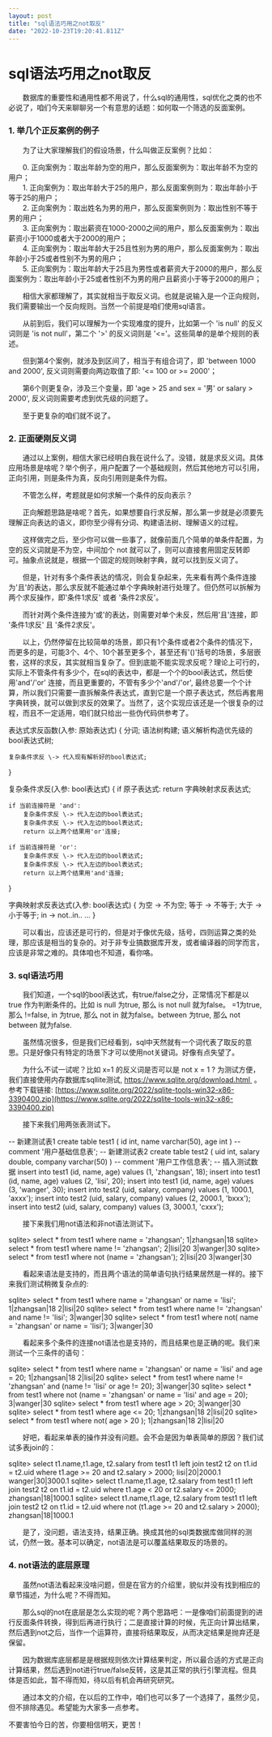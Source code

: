 ```yaml
---
layout: post
title: "sql语法巧用之not取反"
date: "2022-10-23T19:20:41.811Z"
---
```

sql语法巧用之not取反
=============

　　数据库的重要性和通用性都不用说了，什么sql的通用性，sql优化之类的也不必说了，咱们今天来聊聊另一个有意思的话题：如何取一个筛选的反面案例。

### 1\. 举几个正反案例的例子

　　为了让大家理解我们的假设场景，什么叫做正反案例？比如：

　　0. 正向案例为：取出年龄为空的用户，那么反面案例为：取出年龄不为空的用户；  
　　1. 正向案例为：取出年龄大于25的用户，那么反面案例则为：取出年龄小于等于25的用户；  
　　2. 正向案例为：取出姓名为男的用户，那么反面案例则为：取出性别不等于男的用户；  
　　3. 正向案例为：取出薪资在1000-2000之间的用户，那么反面案例为：取出薪资小于1000或者大于2000的用户；  
　　4. 正向案例为：取出年龄大于25且性别为男的用户，那么反面案例为：取出年龄小于25或者性别不为男的用户；  
　　5. 正向案例为：取出年龄大于25且为男性或者薪资大于2000的用户，那么反面案例为：取出年龄小于25或者性别不为男的用户且薪资小于等于2000的用户；

　　相信大家都理解了，其实就相当于取反义词。也就是说输入是一个正向规则，我们需要输出一个反向规则。当然一个前提是咱们使用sql语言。

　　从前到后，我们可以理解为一个实现难度的提升，比如第一个 'is null' 的反义词则是 'is not null'，第二个 '>' 的反义词则是 '<='。这些简单的是单个规则的表述。

　　但到第4个案例，就涉及到区间了，相当于有组合词了，即 'between 1000 and 2000', 反义词则需要向两边取值了即: '<= 100 or >= 2000'；

　　第6个则更复杂，涉及三个变量，即 'age > 25 and sex = '男' or salary > 2000', 反义词则需要考虑到优先级的问题了。

　　至于更复杂的咱们就不说了。

### 2\. 正面硬刚反义词

　　通过以上案例，相信大家已经明白我在说什么了。没错，就是求反义词。具体应用场景是啥呢？举个例子，用户配置了一个基础规则，然后其他地方可以引用，正向引用，则是条件为真，反向引用则是条件为假。

　　不管怎么样，考题就是如何求解一个条件的反向表示？

　　正向解题思路是啥呢？首先，如果想要自行求反解，那么第一步就是必须要先理解正向表达的语义，即你至少得有分词、构建语法树、理解语义的过程。

　　这样做完之后，至少你可以做一些事了，就像前面几个简单的单条件配置，为空的反义词就是不为空，中间加个 not 就可以了，则可以直接套用固定反转即可。抽象点说就是，根据一个固定的规则映射字典，就可以找到反义词了。

　　但是，针对有多个条件表达的情况，则会复杂起来，先来看有两个条件连接为'且'的表达，那么求反就不能通过单个字典映射进行处理了。但仍然可以拆解为两个求反操作，即'条件1求反' 或者 '条件2求反'。

　　而针对两个条件连接为'或'的表达，则需要对单个未反，然后用'且'连接，即 '条件1求反' 且 '条件2求反'。

　　以上，仍然停留在比较简单的场景，即只有1个条件或者2个条件的情况下，而更多的是，可能3个、4个、10个甚至更多个，甚至还有'()'括号的场景，多层嵌套，这样的求反，其实就相当复杂了。但到底能不能实现求反呢？理论上可行的，实际上不管条件有多少个，在sql的表达中，都是一个个的bool表达式，然后使用'and'/'or' 连接，而且更重要的，不管有多少个'and'/'or', 最终总要一个个计算，所以我们只需要一直拆解条件表达式，直到它是一个原子表达式，然后再套用字典转换，就可以做到求反的效果了。当然了，这个实现应该还是一个很复杂的过程，而且不一定适用，咱们就只给出一些伪代码供参考了。 

表达式求反函数(入参: 原始表达式) {
    分词;
    语法树构建;
    语义解析构造优先级的bool表达式树;
    
    复杂条件求反 \-> 代入现有解析好的bool表达式;
}

复杂条件求反(入参: bool表达式) {
    if 原子表达式:
        return 字典映射求反表达式;
        
    if 当前连接符是 'and':
        复杂条件求反 \-> 代入左边的bool表达式;
        复杂条件求反 \-> 代入左边的bool表达式;
        return 以上两个结果用'or'连接;
    
    if 当前连接符是 'or':
        复杂条件求反 \-> 代入左边的bool表达式;
        复杂条件求反 \-> 代入左边的bool表达式;
        return 以上两个结果用'and'连接;
}

字典映射求反表达式(入参: bool表达式) {
    为空 \-> 不为空;
    等于 \-> 不等于;
    大于 \-> 小于等于;
    in \-> not..in..
    ...
}

　　可以看出，应该还是可行的，但是对于像优先级，括号，四则运算之类的处理，那应该是相当的复杂的。对于非专业搞数据库开发，或者编译器的同学而言，应该是非常之难的。具体咱也不知道，看你咯。

### 3\. sql语法巧用

　　我们知道，一个sql的bool表达式，有true/false之分，正常情况下都是以 true 作为判断条件的。比如 is null 为true, 那么 is not null 就为false。 =1为true, 那么 !=false, in 为true, 那么 not in 就为false。between 为true, 那么 not between 就为false.

　　虽然情况很多，但是我们已经看到，sql中天然就有一个词代表了取反的意思。只是好像只有特定的场景下才可以使用not关键词。好像有点失望了。

　　为什么不试一试呢？比如 x=1 的反义词是否可以是 not x = 1 ? 为测试方便，我们直接使用内存数据库sqllite测试, https://www.sqlite.org/download.html  。参考下载链接: [https://www.sqlite.org/2022/sqlite-tools-win32-x86-3390400.zip](https://www.sqlite.org/2022/sqlite-tools-win32-x86-3390400.zip)

　　接下来我们用两张表测试下。

\-- 新建测试表1
create table test1 (
    id int, name varchar(50), 
    age int 
) 
\-- comment '用户基础信息表';
-- 新建测试表2
create table test2 (
    uid int, 
    salary double, 
    company varchar(50)
) 
\-- comment '用户工作信息表';
-- 插入测试数据
insert into test1 (id, name, age) values (1, 'zhangsan', 18);
insert into test1 (id, name, age) values (2, 'lisi', 20);
insert into test1 (id, name, age) values (3, 'wanger', 30);
insert into test2 (uid, salary, company) values (1, 1000.1, 'axxx');
insert into test2 (uid, salary, company) values (2, 2000.1, 'bxxx');
insert into test2 (uid, salary, company) values (3, 3000.1, 'cxxx');

　　接下来我们用not语法和非not语法测试下。

sqlite\> select \* from test1 where name \= 'zhangsan';
1|zhangsan|18
sqlite\> select \* from test1 where name != 'zhangsan';
2|lisi|20
3|wanger|30
sqlite\> select \* from test1 where not (name \= 'zhangsan');
2|lisi|20
3|wanger|30

　　看起来语法是支持的，而且两个语法的简单语句执行结果居然是一样的。接下来我们测试稍微复杂点的:

sqlite\> select \* from test1 where name \= 'zhangsan' or name \= 'lisi';
1|zhangsan|18
2|lisi|20
sqlite\> select \* from test1 where name != 'zhangsan' and name != 'lisi';
3|wanger|30
sqlite\> select \* from test1 where not( name \= 'zhangsan' or name \= 'lisi');
3|wanger|30

　　看起来多个条件的连接not语法也是支持的，而且结果也是正确的呢。我们来测试一个三条件的语句：

sqlite\> select \* from test1 where name \= 'zhangsan' or name \= 'lisi' and age \= 20;
1|zhangsan|18
2|lisi|20
sqlite\> select \* from test1 where name != 'zhangsan' and (name != 'lisi' or age != 20);
3|wanger|30
sqlite\> select \* from test1 where not (name \= 'zhangsan' or name \= 'lisi' and age \= 20);
3|wanger|30
sqlite\> select \* from test1 where age \> 20;
3|wanger|30
sqlite\> select \* from test1 where age <= 20;
1|zhangsan|18
2|lisi|20
sqlite\> select \* from test1 where not( age \> 20 );
1|zhangsan|18
2|lisi|20

　　好吧，看起来单表的操作并没有问题。会不会是因为单表简单的原因？我们试试多表join的：

sqlite\> select t1.name,t1.age, t2.salary from test1 t1 left join test2 t2 on t1.id \= t2.uid where t1.age \>= 20 and t2.salary \> 2000;
lisi|20|2000.1
wanger|30|3000.1
sqlite\> select t1.name,t1.age, t2.salary from test1 t1 left join test2 t2 on t1.id \= t2.uid where t1.age < 20 or t2.salary <= 2000;
zhangsan|18|1000.1
sqlite\> select t1.name,t1.age, t2.salary from test1 t1 left join test2 t2 on t1.id \= t2.uid where not (t1.age \>= 20 and t2.salary \> 2000);
zhangsan|18|1000.1

　　是了，没问题，语法支持，结果正确。换成其他的sql类数据库做同样的测试，仍然一致。基本可以确定，not语法是可以覆盖结果取反的场景的。

### 4\. not语法的底层原理

　　虽然not语法看起来没啥问题，但是在官方的介绍里，貌似并没有找到相应的章节描述，为什么呢？不得而知。

　　那么sql的not在底层是怎么实现的呢？两个思路吧：一是像咱们前面提到的进行反面条件转换，得到后再进行执行；二是直接计算的时候，先正向计算出结果，然后遇到not之后，当作一个运算符，直接将结果取反，从而决定结果是抛弃还是保留。

　　因为数据库底层都是是根据规则依次计算结果判定，所以最合适的方式是正向计算结果，然后遇到not进行true/false反转，这是其正常的执行引擎流程。但具体是否如此，暂不得而知，待以后有机会再研究研究。

　　通过本文的介绍，在以后的工作中，咱们也可以多了一个选择了，虽然少见，但不排除遇见。希望能为大家多一点参考。

不要害怕今日的苦，你要相信明天，更苦！